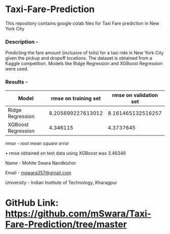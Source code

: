 # Taxi-Fare-Prediction

This repository contains google colab files for Taxi Fare prediction in New York City

### Description -

Predicting the fare amount (inclusive of tolls) for a taxi ride in New York City given the pickup and dropoff locations. The dataset is obtained from a Kaggle competition.
Models like Ridge Regression and XGBoost Regression were used.

### Results -

| Model              | rmse on training set | rmse on validation set |
| ------------------ | -------------------- | ---------------------- |
| Ridge Regression   | 8.205699227613012    | 8.161465132516257      |
| XGBoost Regression | 4.346115             | 4.3737645              |

_rmse - root mean square error_

• rmse obtained on test data using XGBoost was 3.46346

Name - Mohite Swara Nandkishor

Email - mswara357@gmail.com  

University - Indian Institute of Technology, Kharagpur

# GitHub Link: https://github.com/mSwara/Taxi-Fare-Prediction/tree/master 
